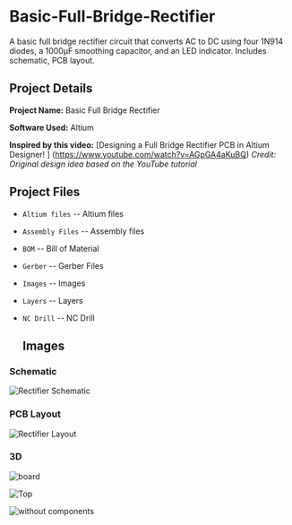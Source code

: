 # Basic-Full-Bridge-Rectifier
A basic full bridge rectifier circuit that converts AC to DC using four 1N914 diodes, a 1000µF smoothing capacitor, and an LED indicator. Includes schematic, PCB layout.

## Project Details

**Project Name:** Basic Full Bridge Rectifier

**Software Used:** Altium

**Inspired by this video:** [Designing a Full Bridge Rectifier PCB in Altium Designer! ] (https://www.youtube.com/watch?v=AGpGA4aKuBQ)
*Credit: Original design idea based on the YouTube tutorial*

## Project Files
- `Altium files` -- Altium files
- `Assembly Files` -- Assembly files
- `BOM` -- Bill of Material
- `Gerber` -- Gerber Files
- `Images` -- Images
- `Layers` -- Layers
- `NC Drill` -- NC Drill

  ## Images

### Schematic
![Rectifier Schematic](https://github.com/user-attachments/assets/97475907-31a8-4f23-b57e-5800fac4ece6)

### PCB Layout
![Rectifier Layout](https://github.com/user-attachments/assets/f99a7de1-ab7d-4486-ac7d-09a772523f8c)

### 3D
![board](https://github.com/user-attachments/assets/36371f20-d27a-4edd-ae1a-cc73f5adafb8)

![Top](https://github.com/user-attachments/assets/1e9f93cf-cce7-475d-8dbb-1282899f2ed7)

![without components](https://github.com/user-attachments/assets/e87d83de-d834-413e-ae70-b23f5925d5f1)


